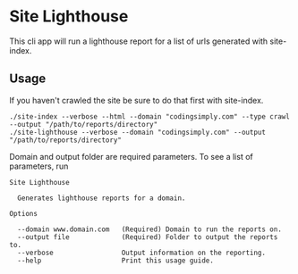 # Site Lighthouse

This cli app will run a lighthouse report for a list of urls generated with site-index.

## Usage

If you haven't crawled the site be sure to do that first with site-index.

```
./site-index --verbose --html --domain "codingsimply.com" --type crawl --output "/path/to/reports/directory"
./site-lighthouse --verbose --domain "codingsimply.com" --output "/path/to/reports/directory"
```

Domain and output folder are required parameters. To see a list of parameters, run
```
Site Lighthouse

  Generates lighthouse reports for a domain. 

Options

  --domain www.domain.com   (Required) Domain to run the reports on.    
  --output file             (Required) Folder to output the reports to. 
  --verbose                 Output information on the reporting.        
  --help                    Print this usage guide.  
```